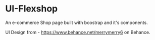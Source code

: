 # UI-Flexshop

An e-commerce Shop page built with boostrap and it's components.

UI Design from - https://www.behance.net/merrymerry6 on Behance.
